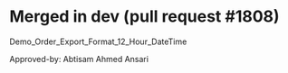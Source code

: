 # Merged in dev (pull request #1808)

Demo_Order_Export_Format_12_Hour_DateTime

Approved-by: Abtisam Ahmed Ansari
